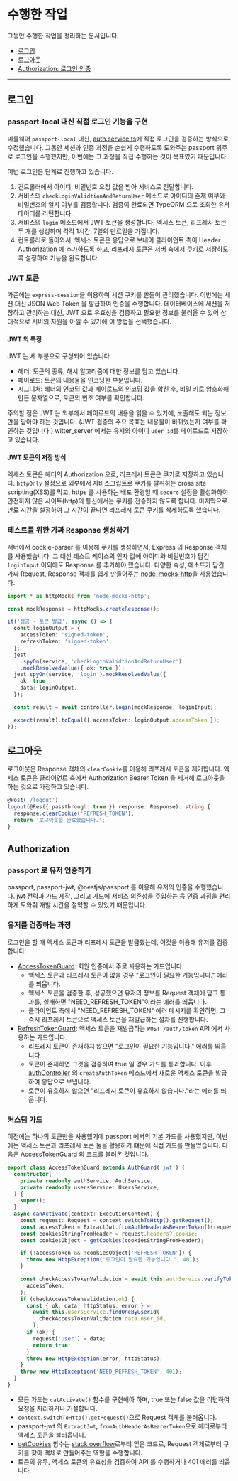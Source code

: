 # 수행한 작업

그동안 수행한 작업을 정리하는 문서입니다.

- [로그인](##로그인)
- [로그아웃](##로그아웃)
- [Authorization: 로그인 인증](##Authorization)

---

## 로그인

### passport-local 대신 직접 로그인 기능을 구현

미들웨어 `passport-local` 대신, [auth.service.ts]()에 직접 로그인을 검증하는 방식으로 수정했습니다. 그동안 세션과 인증 과정을 손쉽게 수행하도록 도와주는 passport 위주로 로그인을 수행했지만, 이번에는 그 과정을 직접 수행하는 것이 목표였기 때문입니다.

이번 로그인은 단계로 진행하고 있습니다.

1. 컨트롤러에서 아이디, 비밀번호 요청 값을 받아 서비스로 전달합니다.
2. 서비스의 `checkLoginValidtionAndReturnUser` 메소드로 아이디의 존재 여부와 비밀번호의 일치 여부를 검증합니다. 검증이 완료되면 TypeORM 으로 조회한 유저 데이터를 리턴합니다.
3. 서비스의 `login` 메소드에서 JWT 토큰을 생성합니다. 엑세스 토큰, 리프레시 토큰 두 개를 생성하며 각각 1시간, 7일의 만료일을 가집니다.
4. 컨트롤러로 돌아와서, 엑세스 토큰은 응답으로 보내어 클라이언트 측이 Header Authorization 에 추가하도록 하고, 리프레시 토큰은 서버 측에서 쿠키로 저장하도록 설정하여 기능을 완료합니다.

### JWT 토큰

가존에는 `express-session`을 이용하여 세션 쿠키를 만들어 관리했습니다. 이번에는 세션 대신 JSON Web Token 을 발급하여 인증을 수행합니다. 데이터베이스에 세션을 저장하고 관리하는 대신, JWT 으로 유효성을 검증하고 필요한 정보를 불러올 수 있어 상대적으로 서버의 자원을 아낄 수 있기에 이 방법을 선택했습니다.

#### JWT 의 특징

JWT 는 세 부분으로 구성되어 있습니다.

- 헤더: 토큰의 종류, 해시 알고리즘에 대한 정보를 담고 있습니다.
- 페이로드: 토큰의 내용물을 인코딩한 부분입니다.
- 시그니처: 헤더의 인코딩 값과 페이로드의 인코딩 값을 합친 후, 비밀 키로 암호화해 만든 문자열으로, 토큰의 변조 여부를 확인합니다.

주의할 점은 JWT 는 외부에서 페이로드의 내용을 읽을 수 있기에, 노출해도 되는 정보만을 담아야 하는 것입니다. (JWT 검증의 주요 목표는 내용물이 바뀌었는지 여부를 확인하는 것입니다.) witter_server 에서는 유저의 아이디 `user_id`를 페이로드로 저장하고 있습니다.

#### JWT 토큰의 저장 방식

엑세스 토큰은 헤더의 Authorization 으로, 리프레시 토큰은 쿠키로 저장하고 있습니다. `httpOnly` 설정으로 외부에서 자바스크립트로 쿠키를 탈취하는 cross site scripting(XSS)를 막고, https 를 사용하는 배포 환경일 때 `secure` 설정을 활성화하여 안전하지 않은 사이트(http)의 통신에서는 쿠키를 전송하지 않도록 합니다. 마지막으로 만료 시간을 설정하여 그 시간이 끝나면 리프레시 토큰 쿠키를 삭제하도록 했습니다.

### 테스트를 위한 가짜 Response 생성하기

서버에서 cookie-parser 를 이용해 쿠키를 생성하면서, Express 의 Response 객체를 사용했습니다. 그 대신 테스트 케이스의 인자 값에 아이디와 비밀번호가 담긴 `loginInput` 이외에도 Response 를 추가해야 했습니다. 다양한 속성, 메소드가 담긴 가짜 Request, Response 객체를 쉽게 만들어주는 [node-mocks-http](https://www.npmjs.com/package/node-mocks-http)을 사용했습니다.

```typescript
import * as httpMocks from 'node-mocks-http';

const mockResponse = httpMocks.createResponse();

it('성공 - 토큰 발급', async () => {
  const loginOutput = {
    accessToken: 'signed-token',
    refreshToken: 'signed-token',
  };
  jest
    .spyOn(service, 'checkLoginValidtionAndReturnUser')
    .mockResolvedValue({ ok: true });
  jest.spyOn(service, 'login').mockResolvedValue({
    ok: true,
    data: loginOutput,
  });

  const result = await controller.login(mockResponse, loginInput);

  expect(result).toEqual({ accessToken: loginOutput.accessToken });
});
```

## 로그아웃

로그아웃은 Response 객체의 `clearCookie`를 이용해 리프레시 토큰을 제거합니다. 엑세스 토큰은 클라이언트 측에서 Authorization Bearer Token 을 제거해 로그아웃을 하는 것으로 가정하고 있습니다.

```typescript
@Post('/logout')
logout(@Res({ passthrough: true }) response: Response): string {
  response.clearCookie('REFRESH_TOKEN');
  return '로그아웃을 완료했습니다.';
}
```

## Authorization

### passport 로 유저 인증하기

passport, passport-jwt, @nestjs/passport 를 이용해 유저의 인증을 수행했습니다. jwt 전략과 가드 제작, 그리고 가드에 서비스 의존성을 주입하는 등 인증 과정을 편리하게 도와줘 개발 시간을 절약할 수 있었기 때문입니다.

### 유저를 검증하는 과정

로그인을 할 때 액세스 토큰과 리프레시 토큰을 발급했는데, 이것을 이용해 유저를 검증합니다.

- [AccessTokenGuard](https://github.com/chinsanchung/witter-server/blob/2.0/develop/src/auth/guards/access-token.guard.ts): 회원 인증에서 주로 사용하는 가드입니다.
  - 액세스 토큰과 리프레시 토큰이 없을 경우 "로그인이 필요한 기능입니다." 에러를 띄웁니다.
  - 액세스 토큰을 검증한 후, 성공했으면 유저의 정보를 Request 객체에 담고 통과를, 실패하면 "NEED_REFRESH_TOKEN"이라는 에러를 띄웁니다.
  - 클라이언트 측에서 "NEED_REFRESH_TOKEN" 에러 메시지를 확인하면, 그 즉시 리프레시 토큰으로 액세스 토큰을 재발급하는 절차를 진행합니다.
- [RefreshTokenGuard](https://github.com/chinsanchung/witter-server/blob/2.0/develop/src/auth/guards/refresh-token.guard.ts): 액세스 토큰을 재발급하는 `POST /auth/token` API 에서 사용하는 가드입니다.
  - 리프레시 토큰이 존재하지 않으면 "로그인이 필요한 기능입니다." 에러를 띄웁니다.
  - 토큰이 존재하면 그것을 검증하여 true 일 경우 가드를 통과합니다. 이후 [authController](https://github.com/chinsanchung/witter-server/blob/2.0/develop/src/auth/auth.controller.ts) 의 `createAuthToken` 메소드에서 새로운 액세스 토큰을 발급하여 응답으로 보냅니다.
  - 토큰이 유효하지 않으면 "리프레시 토큰이 유효하지 않습니다."라는 에러를 띄웁니다.

### 커스텀 가드

이전에는 하나의 토큰만을 사용했기에 passport 에서의 기본 가드를 사용했지만, 이번에는 액세스 토큰과 리프레시 토큰 둘을 활용하기 떄문에 직접 가드를 만들었습니다. 다음은 AccessTokenGuard 의 코드를 불러온 것입니다.

```typescript
export class AccessTokenGuard extends AuthGuard('jwt') {
  constructor(
    private readonly authService: AuthService,
    private readonly usersService: UsersService,
  ) {
    super();
  }
  async canActivate(context: ExecutionContext) {
    const request: Request = context.switchToHttp().getRequest();
    const accessToken = ExtractJwt.fromAuthHeaderAsBearerToken()(request);
    const cookiesStringFromHeader = request.headers?.cookie;
    const cookiesObject = getCookies(cookiesStringFromHeader);

    if (!accessToken && !cookiesObject['REFRESH_TOKEN']) {
      throw new HttpException('로그인이 필요한 기능입니다.', 401);
    }

    const checkAccessTokenValidation = await this.authService.verifyToken(
      accessToken,
    );
    if (checkAccessTokenValidation.ok) {
      const { ok, data, httpStatus, error } =
        await this.usersService.findOneByUserId(
          checkAccessTokenValidation.data.user_id,
        );
      if (ok) {
        request['user'] = data;
        return true;
      }
      throw new HttpException(error, httpStatus);
    }
    throw new HttpException('NEED_REFRESH_TOKEN', 401);
  }
}
```

- 모든 가드는 `catActivate()` 함수를 구현해아 하며, true 또는 false 값을 리턴하여 요청을 처리하거나 거절합니다.
- `context.switchToHttp().getRequest()`으로 Request 객체를 불러옵니다.
- passport-jwt 의 `ExtractJwt`, `fromAuthHeaderAsBearerToken`으로 헤더로부터 액세스 토큰을 불러옵니다.
- [getCookies](https://github.com/chinsanchung/witter-server/blob/2.0/develop/src/auth/util/get-cookies.ts) 함수는 [stack overflow](https://stackoverflow.com/a/51812642)로부터 얻은 코드로, Request 객체로부터 쿠키를 찾아 객체로 만들어주는 역할을 수행합니다.
- 토큰의 유무, 액세스 토큰의 유효성을 검증하여 API 를 수행하거나 401 에러를 띄웁니다.
